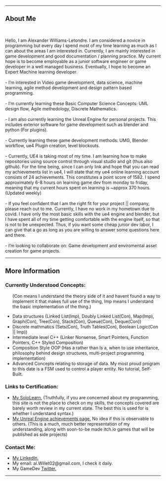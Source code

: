 <!DOCTYPE html>
<html>
  <head>
  </head>
<body>
<div>
  <p>
    <hr/>
    <h2><span>About Me<span/></h2>
    <br />
      <p>
     Hello, I am Alexander Williams-Letondre. I am considered a novice in programming but every day I spend most of my time learning as much as I can about the areas I am interested in. Currently, I am mainly interested in game development and good documentation / planning practice. My current hope is to become employable as a junior software engineer or game developer in a well managed business. Eventually, I hope to become an Expert Machine learning developer.
    <br />
    <br />
      - I’m interested in Video game development, data science, machine learning, agile method development and design pattern based programming.
    <br />
    <br />
    - I’m currently learning these Basic Computer Science Concepts: UML design flow, Agile methedology, Discrete Mathematics.
    <br >
    <br />
    - I am also currently learning the Unreal Engine for personal projects. This includes exterior software for game development such as blender and python (For plugins).
    <br />
    <br />
    - Currently learning these game development methods: UMG, Blender workflow, ue4 Plugin creation, level blockouts.
    <br />
    <br />
    - Currently, UE4 is taking most of my time. I am learning how to make repositories using source control through visual studio and git (thus also github). For the time being, since I can only link and hope that you can read my achievements list in ue4, I will state that my ue4 online learning account consists of 24 achievements. This constitutes a point score of 1582. I spend approximately 6-8 hours on learning game dev from monday to friday, meaning that my current hours spent on learning is ~approx 370 hours. (Updated weekly)
    <br />
    <br />
      - If you feel confident that I am the right fit for your project || company, please reach out to me. Currently, I have no work in my hometown due to covid. I have only the most basic skills with the ue4 engine and blender, but I have spent all of my time getting comfortable with the engine itself, so that is not to be unexpected. Thus, if you want some cheap junior dev labor, I can give that a go as long as you are willing to answer some questions here and there.
    <br />
    <br />
       - I’m looking to collaborate on: Game development and enviromental asset creation for game projects.
    <br />
    <hr/>
  </p>
</div>
<div>
  <h2>More Information</h2>
  <p>
    <div>
    <h3>Currently Understood Concepts: </h3>
    <ul>
      <p>(Con means I understand the theory side of it and havent found a way to implement it that makes full use of the thing, Imp means I understand the basic implementation of the thing.)
      <li>
        Data structures (Linked List(Imp), Doubly Linked List(Con), Map(Imp), Graph(Con), Tree(Con), Stack(Con), Queue(Con), Deque(Con))
      </li>
      <li>
        Discrete mathmatics (Sets(Con), Truth Tables(Con), Boolean Logic(Con || Imp))
      </li>
      <li>
        Intermediate level C++ (Linker Nonsense, Smart Pointers, Function Pointers, C++ Styled Composition)
      </li>
      <li> 
        Composition Style OOP (Has a rather than Is a, when to use inheritance, philosophy behind design structures, multi-project programming implementation)
      </li>
      <li> 
        Advanced Concepts relating to storage of data. My most proud program to this date is a FSM used to control a player entity. No tutorial, Self-Built.
      </li>
    </ul>
</p>
</div>
    <h3>Links to Certification: </h3>
    <ul>
      <li>
        <a href="https://www.sololearn.com/profile/21483906" target="_blank"> My SoloLearn.</a> (Truthfully, if you are concerned about my programming, this site is not the place to check on my skills, the concepts covered are barely worth review in my current state. The best this is used for is whether I understand syntax.)
      </li>
      <li>
        <a href="https://learn.unrealengine.com/achievements" target="_blank"> My Unreal Engine achievements page.</a> No idea if this is observable to others. (This is a much, much better representation of my understanding, along with soon-to-be made itch.io games that will be published as side projects)
      </li>
    </ul>
  </div>
 <div>
    <h3>Contact Me: </h3>
    <ul>
      <li>
        <a href="https://www.linkedin.com/in/alexander-williams-letondre-36a59020b/" target="_blank"> My LinkedIn.</a>
      </li>
      <li>
      My email: al.Willet02@gmail.com, I check it daily.
      </li>
      <li>
        My GameDev <a href = "https://twitter.com/Physlex1" target = "_blank"> Twitter.</a>
      </li>
    </ul>
</p>
<hr/>  
</div>
</body>
</html>

<!--TODO: Update with HTML5 and add some images-->
